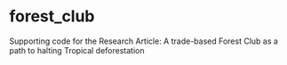 # forest_club
Supporting code for the Research Article: A trade-based Forest Club as a path to halting Tropical deforestation
